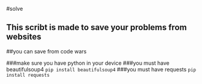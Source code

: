 #solve
## This scribt is made to save your problems from websites 
##you can save from code wars 

###make sure you have python in your device 
###you must have beautifulsoup4
```pip install beautifulsoup4```
###you must have requests
```pip install requests```
